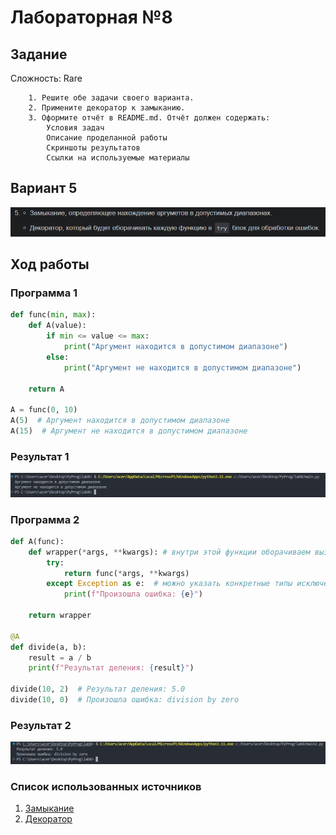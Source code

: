 # Лабораторная №8

## Задание

Сложность: Rare
    
    
        
        1. Решите обе задачи своего варианта.
        2. Примените декоратор к замыканию.
        3. Оформите отчёт в README.md. Отчёт должен содержать:
            Условия задач
            Описание проделанной работы
            Скриншоты результатов
            Ссылки на используемые материалы

## Вариант 5

![Image text](задание.png)

## Ход работы 

### Программа 1

```python
def func(min, max):
    def A(value):
        if min <= value <= max:
            print("Аргумент находится в допустимом диапазоне")
        else:
            print("Аргумент не находится в допустимом диапазоне")
    
    return A

A = func(0, 10)
A(5)  # Аргумент находится в допустимом диапазоне
A(15)  # Аргумент не находится в допустимом диапазоне
```

### Результат 1
![Image text](результат1.png)

### Программа 2

```python
def A(func):
    def wrapper(*args, **kwargs): # внутри этой функции оборачиваем вызов исходной функции func в блок try-except
        try:
            return func(*args, **kwargs)
        except Exception as e:  # можно указать конкретные типы исключений
            print(f"Произошла ошибка: {e}")
    
    return wrapper

@A
def divide(a, b):
    result = a / b
    print(f"Результат деления: {result}")

divide(10, 2)  # Результат деления: 5.0
divide(10, 0)  # Произошла ошибка: division by zero
```

### Результат 2
![Image text](результат2.png)

### Список использованных источников
1. [Замыкание](https://ru.hexlet.io/courses/python-functions/lessons/closures/theory_unit)
2. [Декоратор](https://ru.hexlet.io/courses/python-functions/lessons/decorators/theory_unit)
